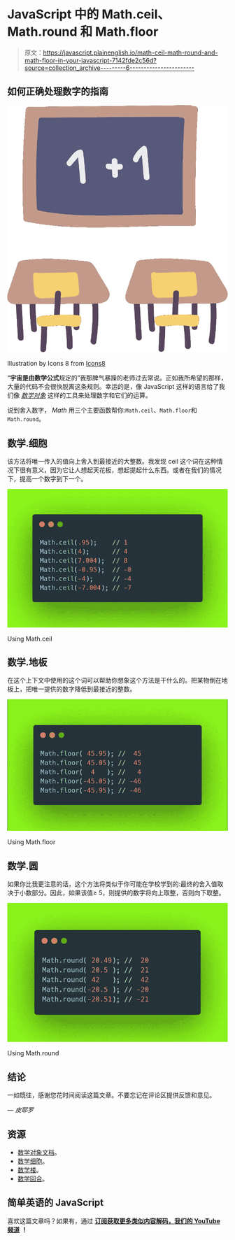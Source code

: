 # JavaScript 中的 Math.ceil、Math.round 和 Math.floor

> 原文：<https://javascript.plainenglish.io/math-ceil-math-round-and-math-floor-in-your-javascript-7142fde2c56d?source=collection_archive---------6----------------------->

## 如何正确处理数字的指南

[![](img/6195195201f3bdf4ba9660d269564685.png)](https://icons8.it/illustrations/illustration/pluto-96)

Illustration by Icons 8 from [Icons8](https://icons8.com/)

“**宇宙是由数学公式**规定的”我那脾气暴躁的老师过去常说。正如我所希望的那样，大量的代码不会很快脱离这条规则。幸运的是，像 JavaScript 这样的语言给了我们像 [*数学对象*](https://developer.mozilla.org/it/docs/Web/JavaScript/Reference/Global_Objects/Math) 这样的工具来处理数字和它们的运算。

说到舍入数字， *Math* 用三个主要函数帮你:`Math.ceil`、`Math.floor`和`Math.round`。

## 数学.细胞

该方法将唯一传入的值向上舍入到最接近的大整数。我发现 ceil 这个词在这种情况下很有意义，因为它让人想起天花板，想起提起什么东西。或者在我们的情况下，提高一个数字到下一个。

![](img/dd419d597c37c150eb6eb33eef40fb9c.png)

Using Math.ceil

## 数学.地板

在这个上下文中使用的这个词可以帮助你想象这个方法是干什么的。把某物倒在地板上，把唯一提供的数字降低到最接近的整数。

![](img/372901c172ef0ea2fffed4f645b98e9e.png)

Using Math.floor

## 数学.圆

如果你比我更注意的话，这个方法将类似于你可能在学校学到的:最终的舍入值取决于小数部分。因此，如果该值≥ 5，则提供的数字将向上取整，否则向下取整。

![](img/e47eea122017480621574d8fed562701.png)

Using Math.round

## 结论

一如既往，感谢您花时间阅读这篇文章。不要忘记在评论区提供反馈和意见。

— *皮耶罗*

## 资源

*   [数学对象文档](https://developer.mozilla.org/it/docs/Web/JavaScript/Reference/Global_Objects/Math)。
*   [数学细胞](https://developer.mozilla.org/it/docs/Web/JavaScript/Reference/Global_Objects/Math/ceil)。
*   [数学楼](https://developer.mozilla.org/it/docs/Web/JavaScript/Reference/Global_Objects/Math/floor)。
*   [数学回合](https://developer.mozilla.org/it/docs/Web/JavaScript/Reference/Global_Objects/Math/round)。

## **简单英语的 JavaScript**

喜欢这篇文章吗？如果有，通过 [**订阅获取更多类似内容解码，我们的 YouTube 频道**](https://www.youtube.com/channel/UCtipWUghju290NWcn8jhyAw) **！**